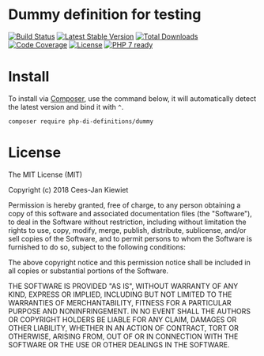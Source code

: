 # Dummy definition for testing

[![Build Status](https://travis-ci.org/php-di-definitions/dummy.svg?branch=master)](https://travis-ci.org/php-di-definitions/dummy)
[![Latest Stable Version](https://poser.pugx.org/php-di-definitions/dummy/v/stable.png)](https://packagist.org/packages/php-di-definitions/dummy)
[![Total Downloads](https://poser.pugx.org/php-di-definitions/dummy/downloads.png)](https://packagist.org/packages/php-di-definitions/dummy)
[![Code Coverage](https://scrutinizer-ci.com/g/php-di-definitions/dummy/badges/coverage.png?b=master)](https://scrutinizer-ci.com/g/php-di-definitions/dummy/?branch=master)
[![License](https://poser.pugx.org/php-di-definitions/dummy/license.png)](https://packagist.org/packages/php-di-definitions/dummy)
[![PHP 7 ready](http://php7ready.timesplinter.ch/php-di-definitions/dummy/badge.svg)](https://travis-ci.org/php-di-definitions/dummy)

# Install

To install via [Composer](http://getcomposer.org/), use the command below, it will automatically detect the latest version and bind it with `^`.

```
composer require php-di-definitions/dummy
```

# License

The MIT License (MIT)

Copyright (c) 2018 Cees-Jan Kiewiet

Permission is hereby granted, free of charge, to any person obtaining a copy
of this software and associated documentation files (the "Software"), to deal
in the Software without restriction, including without limitation the rights
to use, copy, modify, merge, publish, distribute, sublicense, and/or sell
copies of the Software, and to permit persons to whom the Software is
furnished to do so, subject to the following conditions:

The above copyright notice and this permission notice shall be included in all
copies or substantial portions of the Software.

THE SOFTWARE IS PROVIDED "AS IS", WITHOUT WARRANTY OF ANY KIND, EXPRESS OR
IMPLIED, INCLUDING BUT NOT LIMITED TO THE WARRANTIES OF MERCHANTABILITY,
FITNESS FOR A PARTICULAR PURPOSE AND NONINFRINGEMENT. IN NO EVENT SHALL THE
AUTHORS OR COPYRIGHT HOLDERS BE LIABLE FOR ANY CLAIM, DAMAGES OR OTHER
LIABILITY, WHETHER IN AN ACTION OF CONTRACT, TORT OR OTHERWISE, ARISING FROM,
OUT OF OR IN CONNECTION WITH THE SOFTWARE OR THE USE OR OTHER DEALINGS IN THE
SOFTWARE.

